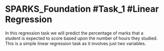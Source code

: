 # SPARKS_Foundation #Task_1 #Linear Regression 
In this regression task we will predict the percentage of marks that a student is expected to score based upon the number of hours they studied. This is a simple linear regression task as it involves just two variables.
